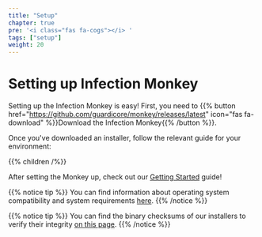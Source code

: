 ```yaml
---
title: "Setup"
chapter: true
pre: '<i class="fas fa-cogs"></i> '
tags: ["setup"]
weight: 20
---
```


# Setting up Infection Monkey

Setting up the Infection Monkey is easy! First, you need to
{{% button href="https://github.com/guardicore/monkey/releases/latest" icon="fas fa-download" %}}Download the Infection Monkey{{% /button %}}.

Once you've downloaded an installer, follow the relevant guide for your environment:

{{% children /%}}

After setting the Monkey up, check out our [Getting Started](/usage/getting-started) guide!

{{% notice tip %}}
You can find information about operating system compatibility and system
requirements [here](../reference/system_requirements).
{{% /notice %}}

{{% notice tip %}}
You can find the binary checksums of our installers to verify their integrity [on this page](/reference/release-artifact-checksums).
{{% /notice %}}
